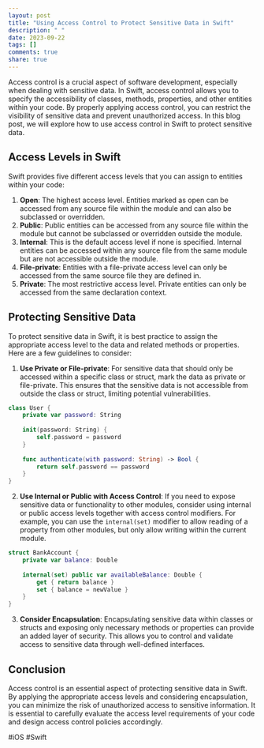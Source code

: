 ```yaml
---
layout: post
title: "Using Access Control to Protect Sensitive Data in Swift"
description: " "
date: 2023-09-22
tags: []
comments: true
share: true
---
```


Access control is a crucial aspect of software development, especially when dealing with sensitive data. In Swift, access control allows you to specify the accessibility of classes, methods, properties, and other entities within your code. By properly applying access control, you can restrict the visibility of sensitive data and prevent unauthorized access. In this blog post, we will explore how to use access control in Swift to protect sensitive data.

## Access Levels in Swift

Swift provides five different access levels that you can assign to entities within your code:

1. **Open**: The highest access level. Entities marked as open can be accessed from any source file within the module and can also be subclassed or overridden.
2. **Public**: Public entities can be accessed from any source file within the module but cannot be subclassed or overridden outside the module.
3. **Internal**: This is the default access level if none is specified. Internal entities can be accessed within any source file from the same module but are not accessible outside the module.
4. **File-private**: Entities with a file-private access level can only be accessed from the same source file they are defined in.
5. **Private**: The most restrictive access level. Private entities can only be accessed from the same declaration context.

## Protecting Sensitive Data

To protect sensitive data in Swift, it is best practice to assign the appropriate access level to the data and related methods or properties. Here are a few guidelines to consider:

1. **Use Private or File-private**: For sensitive data that should only be accessed within a specific class or struct, mark the data as private or file-private. This ensures that the sensitive data is not accessible from outside the class or struct, limiting potential vulnerabilities.

```swift
class User {
    private var password: String
    
    init(password: String) {
        self.password = password
    }
    
    func authenticate(with password: String) -> Bool {
        return self.password == password
    }
}
```

2. **Use Internal or Public with Access Control**: If you need to expose sensitive data or functionality to other modules, consider using internal or public access levels together with access control modifiers. For example, you can use the `internal(set)` modifier to allow reading of a property from other modules, but only allow writing within the current module.

```swift
struct BankAccount {
    private var balance: Double
    
    internal(set) public var availableBalance: Double {
        get { return balance }
        set { balance = newValue }
    }
}
```

3. **Consider Encapsulation**: Encapsulating sensitive data within classes or structs and exposing only necessary methods or properties can provide an added layer of security. This allows you to control and validate access to sensitive data through well-defined interfaces.

## Conclusion

Access control is an essential aspect of protecting sensitive data in Swift. By applying the appropriate access levels and considering encapsulation, you can minimize the risk of unauthorized access to sensitive information. It is essential to carefully evaluate the access level requirements of your code and design access control policies accordingly.

#iOS #Swift